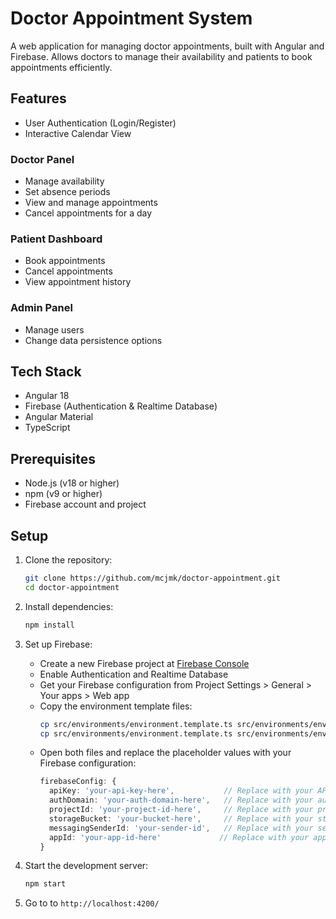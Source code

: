 # Doctor Appointment System

A web application for managing doctor appointments, built with Angular and Firebase. Allows doctors to manage their availability and patients to book appointments efficiently.

## Features

- User Authentication (Login/Register)
- Interactive Calendar View

### Doctor Panel
- Manage availability
- Set absence periods
- View and manage appointments
- Cancel appointments for a day

### Patient Dashboard
- Book appointments
- Cancel appointments
- View appointment history

### Admin Panel
- Manage users
- Change data persistence options

## Tech Stack

- Angular 18
- Firebase (Authentication & Realtime Database)
- Angular Material
- TypeScript

## Prerequisites

- Node.js (v18 or higher)
- npm (v9 or higher)
- Firebase account and project

## Setup

1. Clone the repository:
   ```bash
   git clone https://github.com/mcjmk/doctor-appointment.git
   cd doctor-appointment
   ```

2. Install dependencies:
   ```bash
   npm install
   ```

3. Set up Firebase:
   - Create a new Firebase project at [Firebase Console](https://console.firebase.google.com/)
   - Enable Authentication and Realtime Database
   - Get your Firebase configuration from Project Settings > General > Your apps > Web app
   - Copy the environment template files:
     ```bash
     cp src/environments/environment.template.ts src/environments/environment.ts
     cp src/environments/environment.template.ts src/environments/environment.development.ts
     ```
   - Open both files and replace the placeholder values with your Firebase configuration:
     ```typescript
     firebaseConfig: {
       apiKey: 'your-api-key-here',           // Replace with your API key
       authDomain: 'your-auth-domain-here',   // Replace with your auth domain
       projectId: 'your-project-id-here',     // Replace with your project ID
       storageBucket: 'your-bucket-here',     // Replace with your storage bucket
       messagingSenderId: 'your-sender-id',   // Replace with your sender ID
       appId: 'your-app-id-here'             // Replace with your app ID
     }
     ```

4. Start the development server:
   ```bash
   npm start
   ```

5. Go to to `http://localhost:4200/`